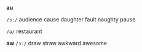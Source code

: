 **au**

`/ɔː/`
audience
cause
daughter
fault
naughty
pause

`/ə/`
restaurant

**aw**
`/ɔː/`
draw
straw
awkward
awesome
